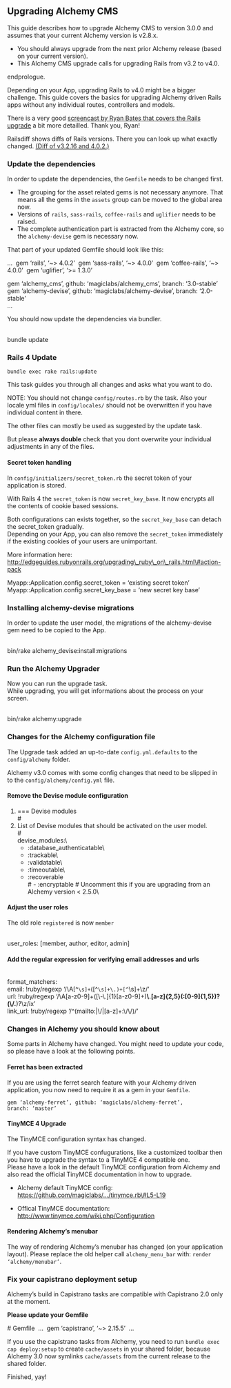 Upgrading Alchemy CMS
---------------------

This guide describes how to upgrade Alchemy CMS to version 3.0.0 and
assumes that your current Alchemy version is v2.8.x.

-   You should always upgrade from the next prior Alchemy release (based
    on your current version).
-   This Alchemy CMS upgrade calls for upgrading Rails from v3.2 to
    v4.0.

endprologue.

Depending on your App, upgrading Rails to v4.0 might be a bigger
challenge. This guide covers the basics for upgrading Alchemy driven
Rails apps without any individual routes, controllers and models.

There is a very good
<a href="http://railscasts.com/episodes/415-upgrading-to-rails-4" target="_blank">screencast
by Ryan Bates that covers the Rails upgrade</a> a bit more detailled.
Thank you, Ryan!

Railsdiff shows diffs of Rails versions. There you can look up what
exactly changed.
<a href="http://railsdiff.org/html/v3.2.16-v4.0.2.html" target="_blank">(Diff
of v3.2.16 and 4.0.2.)</a>

### Update the dependencies

In order to update the dependencies, the <code>Gemfile</code> needs to
be changed first.

-   The grouping for the asset related gems is not necessary anymore.
    That means all the gems in the <code>assets</code> group can be
    moved to the global area now.
-   Versions of <code>rails</code>, <code>sass-rails</code>,
    <code>coffee-rails</code> and <code>uglifier</code> needs to be
    raised.
-   The complete authentication part is extracted from the Alchemy core,
    so the <code>alchemy-devise</code> gem is necessary now.

That part of your updated Gemfile should look like this:

<ruby>\
…\
gem ‘rails’, ‘\~\> 4.0.2’\
gem ‘sass-rails’, ‘\~\> 4.0.0’\
gem ‘coffee-rails’, ‘\~\> 4.0.0’\
gem ‘uglifier’, ‘\>= 1.3.0’

gem ‘alchemy\_cms’, github: ‘magiclabs/alchemy\_cms’, branch:
‘3.0-stable’\
gem ‘alchemy-devise’, github: ‘magiclabs/alchemy-devise’, branch:
‘2.0-stable’\
…\
</ruby>

You should now update the dependencies via bundler.

<shell>\
bundle update\
</shell>

### Rails 4 Update

<code>bundle exec rake rails:update</code>

This task guides you through all changes and asks what you want to do.

NOTE: You should not change <code>config/routes.rb</code> by the task.
Also your locale yml files in <code>config/locales/</code> should not be
overwritten if you have individual content in there.

The other files can mostly be used as suggested by the update task.

But please **always double** check that you dont overwrite your
individual adjustments in any of the files.

#### Secret token handling

In <code>config/initializers/secret\_token.rb</code> the secret token of
your application is stored.

With Rails 4 the <code>secret\_token</code> is now
<code>secret\_key\_base</code>. It now encrypts all the contents of
cookie based sessions.

Both configurations can exists together, so the
<code>secret\_key\_base</code> can detach the secret\_token gradually.\
Depending on your App, you can also remove the
<code>secret\_token</code> immediately if the existing cookies of your
users are unimportant.

More information here:
<a href="http://edgeguides.rubyonrails.org/upgrading_ruby_on_rails.html#action-pack" target="_blank">http://edgeguides.rubyonrails.org/upgrading\_ruby\_on\_rails.html\#action-pack</a>

<ruby>\
Myapp::Application.config.secret\_token = ‘existing secret token’\
Myapp::Application.config.secret\_key\_base = ‘new secret key base’\
</ruby>

### Installing alchemy-devise migrations

In order to update the user model, the migrations of the alchemy-devise
gem need to be copied to the App.

<shell>\
bin/rake alchemy\_devise:install:migrations\
</shell>

### Run the Alchemy Upgrader

Now you can run the upgrade task.\
While upgrading, you will get informations about the process on your
screen.

<shell>\
bin/rake alchemy:upgrade\
</shell>

### Changes for the Alchemy configuration file

The Upgrade task added an up-to-date <code>config.yml.defaults</code> to
the <code>config/alchemy</code> folder.

Alchemy v3.0 comes with some config changes that need to be slipped in
to the <code>config/alchemy/config.yml</code> file.

#### Remove the Devise module configuration

<yaml>

1.  === Devise modules\
    \#
2.  List of Devise modules that should be activated on the user model.\
    \#\
    devise\_modules:\
     - :database\_authenticatable\
     - :trackable\
     - :validatable\
     - :timeoutable\
     - :recoverable\
     \# - :encryptable \# Uncomment this if you are upgrading from an
    Alchemy version \< 2.5.0\
    </yaml>

#### Adjust the user roles

The old role <code>registered</code> is now <code>member</code>

<yaml>\
user\_roles: [member, author, editor, admin]\
</yaml>

#### Add the regular expression for verifying email addresses and urls

<yaml>\
format\_matchers:\
 email: !ruby/regexp ‘/\\A[^`\s]+`([^`\s]+\.)+[^`\\s]+\\z/’\
 url: !ruby/regexp
‘/\\A[a-z0-9]+([\\-\\.]{1}[a-z0-9]+)**\\.[a-z]{2,5}(:[0-9]{1,5})?(\\/.**)?\\z/ix’\
 link\_url: !ruby/regexp ‘/\^(mailto:|\\/|[a-z]+:\\/\\/)/’\
</yaml>

### Changes in Alchemy you should know about

Some parts in Alchemy have changed. You might need to update your code,
so please have a look at the following points.

#### Ferret has been extracted

If you are using the ferret search feature with your Alchemy driven
application, you now need to require it as a gem in your
<code>Gemfile</code>.

<code>gem ‘alchemy-ferret’, github: ‘magiclabs/alchemy-ferret’, branch:
‘master’</code>

#### TinyMCE 4 Upgrade

The TinyMCE configuration syntax has changed.

If you have custom TinyMCE confugurations, like a customized toolbar
then you have to upgrade the syntax to a TinyMCE 4 compatible one.\
Please have a look in the default TinyMCE configuration from Alchemy and
also read the official TinyMCE documentation in how to upgrade.

-   Alchemy default TinyMCE config:
    <a href="https://github.com/magiclabs/alchemy_cms/blob/master/lib/alchemy/tinymce.rb#L5-L19" target="_blank">https://github.com/magiclabs/…/tinymce.rb\#L5-L19</a>

<!-- -->

-   Offical TinyMCE documentation:
    <a href="http://www.tinymce.com/wiki.php/Configuration" target="_blank">http://www.tinymce.com/wiki.php/Configuration</a>

#### Rendering Alchemy’s menubar

The way of rendering Alchemy’s menubar has changed (on your application
layout). Please replace the old helper call
<code>alchemy\_menu\_bar</code> with: <code>render
‘alchemy/menubar’</code>.

### Fix your capistrano deployment setup

Alchemy’s build in Capistrano tasks are compatible with Capistrano 2.0
only at the moment.

**Please update your Gemfile**

<ruby>\
 \# Gemfile\
 …\
 gem ‘capistrano’, ‘\~\> 2.15.5’\
 …\
</ruby>

If you use the capistrano tasks from Alchemy, you need to run
<code>bundle exec cap deploy:setup</code> to create
<code>cache/assets</code> in your shared folder, because Alchemy 3.0 now
symlinks <code>cache/assets</code> from the current release to the
shared folder.

Finished, yay!
